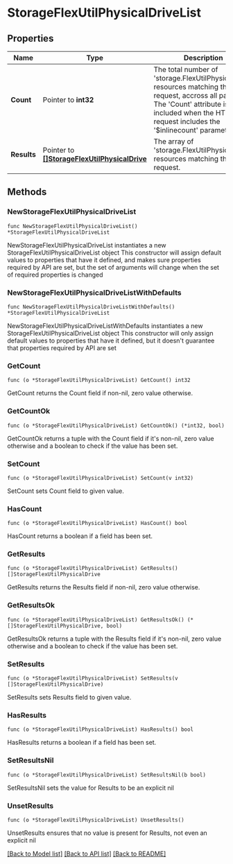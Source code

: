 # StorageFlexUtilPhysicalDriveList

## Properties

Name | Type | Description | Notes
------------ | ------------- | ------------- | -------------
**Count** | Pointer to **int32** | The total number of &#39;storage.FlexUtilPhysicalDrive&#39; resources matching the request, accross all pages. The &#39;Count&#39; attribute is included when the HTTP GET request includes the &#39;$inlinecount&#39; parameter. | [optional] 
**Results** | Pointer to [**[]StorageFlexUtilPhysicalDrive**](StorageFlexUtilPhysicalDrive.md) | The array of &#39;storage.FlexUtilPhysicalDrive&#39; resources matching the request. | [optional] 

## Methods

### NewStorageFlexUtilPhysicalDriveList

`func NewStorageFlexUtilPhysicalDriveList() *StorageFlexUtilPhysicalDriveList`

NewStorageFlexUtilPhysicalDriveList instantiates a new StorageFlexUtilPhysicalDriveList object
This constructor will assign default values to properties that have it defined,
and makes sure properties required by API are set, but the set of arguments
will change when the set of required properties is changed

### NewStorageFlexUtilPhysicalDriveListWithDefaults

`func NewStorageFlexUtilPhysicalDriveListWithDefaults() *StorageFlexUtilPhysicalDriveList`

NewStorageFlexUtilPhysicalDriveListWithDefaults instantiates a new StorageFlexUtilPhysicalDriveList object
This constructor will only assign default values to properties that have it defined,
but it doesn't guarantee that properties required by API are set

### GetCount

`func (o *StorageFlexUtilPhysicalDriveList) GetCount() int32`

GetCount returns the Count field if non-nil, zero value otherwise.

### GetCountOk

`func (o *StorageFlexUtilPhysicalDriveList) GetCountOk() (*int32, bool)`

GetCountOk returns a tuple with the Count field if it's non-nil, zero value otherwise
and a boolean to check if the value has been set.

### SetCount

`func (o *StorageFlexUtilPhysicalDriveList) SetCount(v int32)`

SetCount sets Count field to given value.

### HasCount

`func (o *StorageFlexUtilPhysicalDriveList) HasCount() bool`

HasCount returns a boolean if a field has been set.

### GetResults

`func (o *StorageFlexUtilPhysicalDriveList) GetResults() []StorageFlexUtilPhysicalDrive`

GetResults returns the Results field if non-nil, zero value otherwise.

### GetResultsOk

`func (o *StorageFlexUtilPhysicalDriveList) GetResultsOk() (*[]StorageFlexUtilPhysicalDrive, bool)`

GetResultsOk returns a tuple with the Results field if it's non-nil, zero value otherwise
and a boolean to check if the value has been set.

### SetResults

`func (o *StorageFlexUtilPhysicalDriveList) SetResults(v []StorageFlexUtilPhysicalDrive)`

SetResults sets Results field to given value.

### HasResults

`func (o *StorageFlexUtilPhysicalDriveList) HasResults() bool`

HasResults returns a boolean if a field has been set.

### SetResultsNil

`func (o *StorageFlexUtilPhysicalDriveList) SetResultsNil(b bool)`

 SetResultsNil sets the value for Results to be an explicit nil

### UnsetResults
`func (o *StorageFlexUtilPhysicalDriveList) UnsetResults()`

UnsetResults ensures that no value is present for Results, not even an explicit nil

[[Back to Model list]](../README.md#documentation-for-models) [[Back to API list]](../README.md#documentation-for-api-endpoints) [[Back to README]](../README.md)


